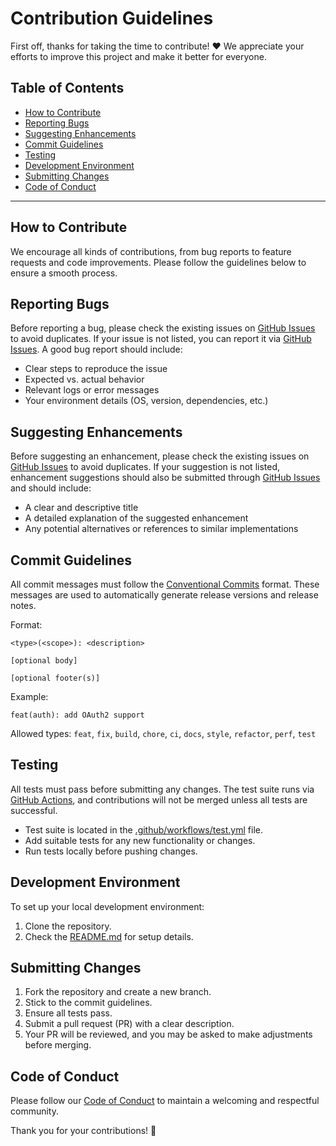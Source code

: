 # Contribution Guidelines

First off, thanks for taking the time to contribute! ❤️ We appreciate your efforts to improve this project and make it better for everyone.

## Table of Contents

- [How to Contribute](#how-to-contribute)
- [Reporting Bugs](#reporting-bugs)
- [Suggesting Enhancements](#suggesting-enhancements)
- [Commit Guidelines](#commit-guidelines)
- [Testing](#testing)
- [Development Environment](#development-environment)
- [Submitting Changes](#submitting-changes)
- [Code of Conduct](#code-of-conduct)

---

## How to Contribute

We encourage all kinds of contributions, from bug reports to feature requests and code improvements. Please follow the guidelines below to ensure a smooth process.

## Reporting Bugs

Before reporting a bug, please check the existing issues on [GitHub Issues](https://github.com/escalate/ansible-raspberry-luxtronik/issues?q=label%3Abug) to avoid duplicates. If your issue is not listed, you can report it via [GitHub Issues](https://github.com/escalate/ansible-raspberry-luxtronik/issues/new). A good bug report should include:

- Clear steps to reproduce the issue
- Expected vs. actual behavior
- Relevant logs or error messages
- Your environment details (OS, version, dependencies, etc.)

## Suggesting Enhancements

Before suggesting an enhancement, please check the existing issues on [GitHub Issues](https://github.com/escalate/ansible-raspberry-luxtronik/issues?q=label%3Aenhancement) to avoid duplicates. If your suggestion is not listed, enhancement suggestions should also be submitted through [GitHub Issues](https://github.com/escalate/ansible-raspberry-luxtronik/issues/new) and should include:

- A clear and descriptive title
- A detailed explanation of the suggested enhancement
- Any potential alternatives or references to similar implementations

## Commit Guidelines

All commit messages must follow the [Conventional Commits](https://www.conventionalcommits.org/) format. These messages are used to automatically generate release versions and release notes.

Format:

```
<type>(<scope>): <description>

[optional body]

[optional footer(s)]
```

Example:

```
feat(auth): add OAuth2 support
```

Allowed types: `feat`, `fix`, `build`, `chore`, `ci`, `docs`, `style`, `refactor`, `perf`, `test`

## Testing

All tests must pass before submitting any changes. The test suite runs via [GitHub Actions](https://github.com/escalate/ansible-raspberry-luxtronik/actions), and contributions will not be merged unless all tests are successful.

- Test suite is located in the [.github/workflows/test.yml](.github/workflows/test.yml) file.
- Add suitable tests for any new functionality or changes.
- Run tests locally before pushing changes.

## Development Environment

To set up your local development environment:

1. Clone the repository.
2. Check the [README.md](README.md) for setup details.

## Submitting Changes

1. Fork the repository and create a new branch.
2. Stick to the commit guidelines.
3. Ensure all tests pass.
4. Submit a pull request (PR) with a clear description.
5. Your PR will be reviewed, and you may be asked to make adjustments before merging.

## Code of Conduct

Please follow our [Code of Conduct](CODE_OF_CONDUCT.md) to maintain a welcoming and respectful community.

Thank you for your contributions! 🚀
